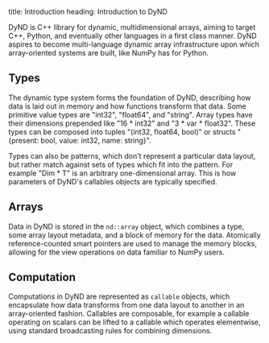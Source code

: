 title: Introduction
heading: Introduction to DyND

DyND is C++ library for dynamic, multidimensional arrays, aiming to
target C++, Python, and eventually other languages in a first class
manner. DyND aspires to become multi-language dynamic array infrastructure
upon which array-oriented systems are built, like NumPy has for Python.

## Types

The dynamic type system forms the foundation of DyND, describing how
data is laid out in memory and how functions transform that data.
Some primitive value types are "int32", "float64", and "string".
Array types have their dimensions prepended like "16 * int32" and
"3 * var * float32". These types can be composed into tuples
"(int32, float64, bool)" or structs
"{present: bool, value: int32, name: string}".

Types can also be patterns, which don't represent a particular data layout,
but rather match against sets of types which fit into the pattern.
For example "Dim * T" is an arbitrary one-dimensional array. This is
how parameters of DyND's callables objects are typically specified.

## Arrays

Data in DyND is stored in the `nd::array` object, which combines a
type, some array layout metadata, and a block of memory for the data.
Atomically reference-counted smart pointers are used to manage the
memory blocks, allowing for the view operations on data familiar
to NumPy users.

## Computation

Computations in DyND are represented as `callable` objects, which
encapsulate how data transforms from one data layout to another
in an array-oriented fashion. Callables are composable, for example
a callable operating on scalars can be lifted to a callable which
operates elementwise, using standard broadcasting rules for combining
dimensions.
